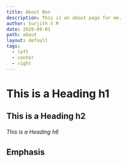 ```yaml
---
title: About Ben
description: This is an about page for me.
author: Surjith S M
date: 2020-09-01
path: about
layout: default
tags:
  - left
  - center
  - right
---
```

# This is a Heading h1

## This is a Heading h2

###### This is a Heading h6

## Emphasis